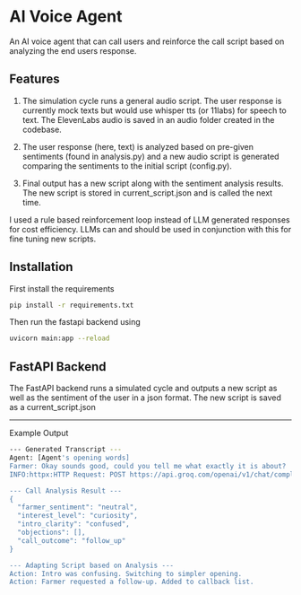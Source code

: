 
# AI Voice Agent

An AI voice agent that can call users and reinforce the call script based on analyzing the end users response.


## Features


1. The simulation cycle runs a general audio script. The user response is currently mock texts but would use whisper tts (or 11labs) for speech to text. The ElevenLabs audio is saved in an audio folder created in the codebase.

2. The user response (here, text) is analyzed based on pre-given sentiments (found in analysis.py) and a new audio script is generated comparing the sentiments to the initial script (config.py). 

3. Final output has a new script along with the sentiment analysis results. The new script is stored in current_script.json and is called the next time. 

I used a rule based reinforcement loop instead of LLM generated responses for cost efficiency. LLMs can and should be used in conjunction with this for fine tuning new scripts.

## Installation

First install the requirements

```bash
pip install -r requirements.txt
```
Then run the fastapi backend using
```bash
uvicorn main:app --reload 
```

## FastAPI Backend

The FastAPI backend runs a simulated cycle and outputs a new script as well as the sentiment of the user in a json format. The new script is saved as a current_script.json 

-------------------------------------------------------------
Example Output 

```bash
--- Generated Transcript ---
Agent: [Agent's opening words]
Farmer: Okay sounds good, could you tell me what exactly it is about?
INFO:httpx:HTTP Request: POST https://api.groq.com/openai/v1/chat/completions "HTTP/1.1 200 OK"

--- Call Analysis Result ---
{
  "farmer_sentiment": "neutral",
  "interest_level": "curiosity",
  "intro_clarity": "confused",
  "objections": [],
  "call_outcome": "follow_up"
}

--- Adapting Script based on Analysis ---
Action: Intro was confusing. Switching to simpler opening.
Action: Farmer requested a follow-up. Added to callback list.
```

